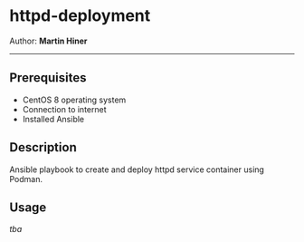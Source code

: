 # httpd-deployment

Author: **Martin Hiner**

---

## Prerequisites

- CentOS 8 operating system
- Connection to internet
- Installed Ansible
  
## Description

Ansible playbook to create and deploy httpd service container using Podman.

## Usage

*tba*